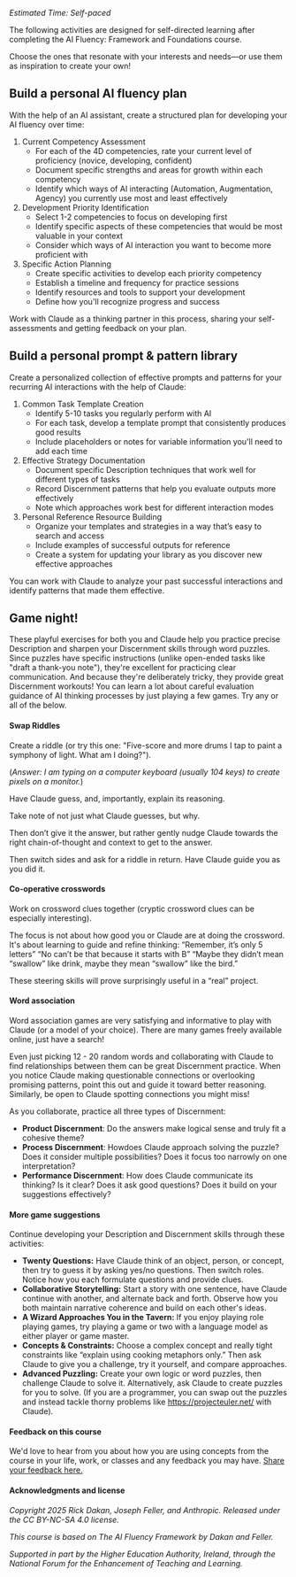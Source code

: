 *Estimated Time: Self-paced*

The following activities are designed for self-directed learning after completing the AI Fluency: Framework and Foundations course.

Choose the ones that resonate with your interests and needs—or use them as inspiration to create your own!

## Build a personal AI fluency plan

With the help of an AI assistant, create a structured plan for developing your AI fluency over time:

1. Current Competency Assessment
   * For each of the 4D competencies, rate your current level of proficiency (novice, developing, confident)
   * Document specific strengths and areas for growth within each competency
   * Identify which ways of AI interacting (Automation, Augmentation, Agency) you currently use most and least effectively
2. Development Priority Identification
   * Select 1-2 competencies to focus on developing first
   * Identify specific aspects of these competencies that would be most valuable in your context
   * Consider which ways of AI interaction you want to become more proficient with
3. Specific Action Planning
   * Create specific activities to develop each priority competency
   * Establish a timeline and frequency for practice sessions
   * Identify resources and tools to support your development
   * Define how you'll recognize progress and success

Work with Claude as a thinking partner in this process, sharing your self-assessments and getting feedback on your plan.

## Build a personal prompt & pattern library

Create a personalized collection of effective prompts and patterns for your recurring AI interactions with the help of Claude:

1. Common Task Template Creation
   * Identify 5-10 tasks you regularly perform with AI
   * For each task, develop a template prompt that consistently produces good results
   * Include placeholders or notes for variable information you'll need to add each time
2. Effective Strategy Documentation
   * Document specific Description techniques that work well for different types of tasks
   * Record Discernment patterns that help you evaluate outputs more effectively
   * Note which approaches work best for different interaction modes
3. Personal Reference Resource Building
   * Organize your templates and strategies in a way that’s easy to search and access
   * Include examples of successful outputs for reference
   * Create a system for updating your library as you discover new effective approaches

You can work with Claude to analyze your past successful interactions and identify patterns that made them effective.

## Game night!

These playful exercises for both you and Claude help you practice precise Description and sharpen your Discernment skills through word puzzles. Since puzzles have specific instructions (unlike open-ended tasks like "draft a thank-you note"), they're excellent for practicing clear communication. And because they're deliberately tricky, they provide great Discernment workouts! You can learn a lot about careful evaluation guidance of AI thinking processes by just playing a few games. Try any or all of the below.

#### Swap Riddles

Create a riddle (or try this one: "Five-score and more drums I tap to paint a symphony of light. What am I doing?").

(*Answer: I am typing on a computer keyboard (usually 104 keys) to create pixels on a monitor.*)

Have Claude guess, and, importantly, explain its reasoning.

Take note of not just what Claude guesses, but why.

Then don’t give it the answer, but rather gently nudge Claude towards the right chain-of-thought and context to get to the answer.

Then switch sides and ask for a riddle in return. Have Claude guide you as you did it.

#### Co-operative crosswords

Work on crossword clues together (cryptic crossword clues can be especially interesting).

The focus is not about how good you or Claude are at doing the crossword. It's about learning to guide and refine thinking: “Remember, it’s only 5 letters” “No can’t be that because it starts with B” “Maybe they didn’t mean “swallow” like drink, maybe they mean “swallow” like the bird.”

These steering skills will prove surprisingly useful in a “real” project.

#### Word association

Word association games are very satisfying and informative to play with Claude (or a model of your choice). There are many games freely available online, just have a search!

Even just picking 12 - 20 random words and collaborating with Claude to find relationships between them can be great Discernment practice. When you notice Claude making questionable connections or overlooking promising patterns, point this out and guide it toward better reasoning. Similarly, be open to Claude spotting connections you might miss!

As you collaborate, practice all three types of Discernment:

* **Product Discernment**: Do the answers make logical sense and truly fit a cohesive theme?
* **Process Discernment**: Howdoes Claude approach solving the puzzle? Does it consider multiple possibilities? Does it focus too narrowly on one interpretation?
* **Performance Discernment**: How does Claude communicate its thinking? Is it clear? Does it ask good questions? Does it build on your suggestions effectively?

#### More game suggestions

Continue developing your Description and Discernment skills through these activities:

* **Twenty Questions:** Have Claude think of an object, person, or concept, then try to guess it by asking yes/no questions. Then switch roles. Notice how you each formulate questions and provide clues.
* **Collaborative Storytelling:** Start a story with one sentence, have Claude continue with another, and alternate back and forth. Observe how you both maintain narrative coherence and build on each other's ideas.
* **A Wizard Approaches You in the Tavern:** If you enjoy playing role playing games, try playing a game or two with a language model as either player or game master.
* **Concepts & Constraints:** Choose a complex concept and really tight constraints like “explain using cooking metaphors only.” Then ask Claude to give you a challenge, try it yourself, and compare approaches.
* **Advanced Puzzling:** Create your own logic or word puzzles, then challenge Claude to solve it. Alternatively, ask Claude to create puzzles for you to solve. (If you are a programmer, you can swap out the puzzles and instead tackle thorny problems like <https://projecteuler.net/> with Claude).

#### Feedback on this course

We'd love to hear from you about how you are using concepts from the course in your life, work, or classes and any feedback you may have. [Share your feedback here.](https://forms.gle/zURqLbVgdDqGhHZk9)

#### Acknowledgments and license

*Copyright 2025 Rick Dakan, Joseph Feller, and Anthropic. Released under the CC BY-NC-SA 4.0 license.*

*This course is based on The AI Fluency Framework by Dakan and Feller.*

*Supported in part by the Higher Education Authority, Ireland, through the National Forum for the Enhancement of Teaching and Learning.*